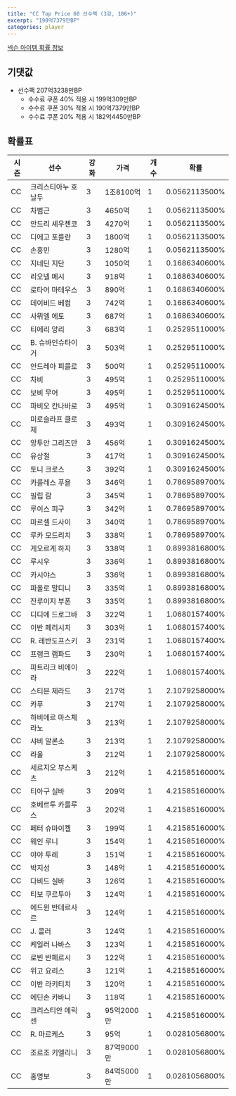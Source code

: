 ```yaml
---
title: "CC Top Price 60 선수팩 (3강, 106+)"
excerpt: "190억7379만BP"
categories: player
---
```

[넥슨 아이템 확률 정보](http://iteminfo.nexon.com/probability/fo4?sn=7336)

## 기댓값
- 선수팩 207억3238만BP
  - 수수료 쿠폰 40% 적용 시 199억309만BP
  - 수수료 쿠폰 30% 적용 시 190억7379만BP
  - 수수료 쿠폰 20% 적용 시 182억4450만BP


## 확률표

|시즌|선수|강화|가격|개수|확률|
|---|---|---|---|---|---|
|CC|크리스티아누 호날두|3|1조8100억|1|0.0562113500%|
|CC|차범근|3|4650억|1|0.0562113500%|
|CC|안드리 셰우첸코|3|4270억|1|0.0562113500%|
|CC|디에고 포를란|3|1800억|1|0.0562113500%|
|CC|손흥민|3|1280억|1|0.0562113500%|
|CC|지네딘 지단|3|1050억|1|0.1686340600%|
|CC|리오넬 메시|3|918억|1|0.1686340600%|
|CC|로타어 마테우스|3|890억|1|0.1686340600%|
|CC|데이비드 베컴|3|742억|1|0.1686340600%|
|CC|사뮈엘 에토|3|687억|1|0.1686340600%|
|CC|티에리 앙리|3|683억|1|0.2529511000%|
|CC|B. 슈바인슈타이거|3|503억|1|0.2529511000%|
|CC|안드레아 피를로|3|500억|1|0.2529511000%|
|CC|차비|3|495억|1|0.2529511000%|
|CC|보비 무어|3|495억|1|0.2529511000%|
|CC|파비오 칸나바로|3|495억|1|0.3091624500%|
|CC|미로슬라프 클로제|3|493억|1|0.3091624500%|
|CC|앙투안 그리즈만|3|456억|1|0.3091624500%|
|CC|유상철|3|417억|1|0.3091624500%|
|CC|토니 크로스|3|392억|1|0.3091624500%|
|CC|카를레스 푸욜|3|346억|1|0.7869589700%|
|CC|필립 람|3|345억|1|0.7869589700%|
|CC|루이스 피구|3|342억|1|0.7869589700%|
|CC|마르셀 드사이|3|340억|1|0.7869589700%|
|CC|루카 모드리치|3|338억|1|0.7869589700%|
|CC|게오르게 하지|3|338억|1|0.8993816800%|
|CC|루시우|3|336억|1|0.8993816800%|
|CC|카시야스|3|336억|1|0.8993816800%|
|CC|파올로 말디니|3|335억|1|0.8993816800%|
|CC|잔루이지 부폰|3|335억|1|0.8993816800%|
|CC|디디에 드로그바|3|322억|1|1.0680157400%|
|CC|이반 페리시치|3|303억|1|1.0680157400%|
|CC|R. 레반도프스키|3|231억|1|1.0680157400%|
|CC|프랭크 램파드|3|230억|1|1.0680157400%|
|CC|파트리크 비에이라|3|222억|1|1.0680157400%|
|CC|스티븐 제라드|3|217억|1|2.1079258000%|
|CC|카푸|3|217억|1|2.1079258000%|
|CC|하비에르 마스체라노|3|213억|1|2.1079258000%|
|CC|샤비 알론소|3|213억|1|2.1079258000%|
|CC|라울|3|212억|1|2.1079258000%|
|CC|세르지오 부스케츠|3|212억|1|4.2158516000%|
|CC|티아구 실바|3|209억|1|4.2158516000%|
|CC|호베르투 카를루스|3|202억|1|4.2158516000%|
|CC|페터 슈마이켈|3|199억|1|4.2158516000%|
|CC|웨인 루니|3|154억|1|4.2158516000%|
|CC|야야 투레|3|151억|1|4.2158516000%|
|CC|박지성|3|148억|1|4.2158516000%|
|CC|다비드 실바|3|126억|1|4.2158516000%|
|CC|티보 쿠르투아|3|124억|1|4.2158516000%|
|CC|에드윈 반데르사르|3|124억|1|4.2158516000%|
|CC|J. 콜러|3|124억|1|4.2158516000%|
|CC|케일러 나바스|3|123억|1|4.2158516000%|
|CC|로빈 반페르시|3|122억|1|4.2158516000%|
|CC|위고 요리스|3|121억|1|4.2158516000%|
|CC|이반 라키티치|3|120억|1|4.2158516000%|
|CC|에딘손 카바니|3|118억|1|4.2158516000%|
|CC|크리스티안 에릭센|3|95억2000만|1|4.2158516000%|
|CC|R. 마르케스|3|95억|1|0.0281056800%|
|CC|조르조 키엘리니|3|87억9000만|1|0.0281056800%|
|CC|홍명보|3|84억5000만|1|0.0281056800%|
